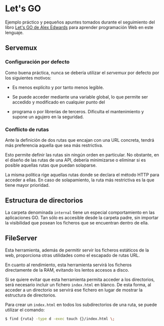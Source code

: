 # Let's GO

Ejemplo práctico y pequeños apuntes tomados durante el seguimiento del libro [Let's GO de Alex Edwards](https://lets-go-further.alexedwards.net/) para
aprender programación Web en este lenguaje.

## Servemux

### Configuración por defecto

Como buena práctica, nunca se debería utilizar el *servemux* por defecto por los siguientes motivos:

- Es menos explícito y por tanto menos legible.

- Se puede acceder mediante una variable global, lo que permite ser accedido y modificado en cualquier punto del
- programa o por librerías de terceros. Dificulta el mantenimiento y supone un agujero en la seguridad.

### Conflicto de rutas

Ante la definición de dos rutas que encajan con una URL concreta, tendrá más preferencia aquella que sea más
restrictiva.

Esto permite definir las rutas sin ningún orden en particular. No obstante, en el diseño de las rutas de una API,
debería minimizarse o eliminar si es posible aquellas rutas que puedan solaparse.

La misma política rige aquellas rutas donde se declara el método HTTP para acceder a ellas. En caso de solapamiento, la
ruta más restrictiva es la que tiene mayor prioridad.

## Estructura de directorios

La carpeta denominada `internal` tiene un especial comportamiento en las aplicaciones GO. Tan sólo es accesible desde la
carpeta padre, sin importar la visibilidad que posean los ficheros que se encuentran dentro de ella.

## FileServer

Esta herramienta, además de permitir servir los ficheros estáticos de la web, proporciona otras utilidades como el
escapado de rutas URL.

En cuanto al rendimiento, esta herramienta servirá los ficheros directamente de la RAM, evitando los lentos accesos a
disco.

Si se quiere evitar que esta herramienta permita acceder a los directorios, será necesario incluir un fichero
`index.html` en blanco. De esta forma, al acceder a un directorio se servirá ese fichero en lugar de mostrar la
estructura de directorios.

Para crear un `index.html` en todos los subdirectorios de una ruta, se puede utilizar el comando:

```bash
$ find {ruta} -type d -exec touch {}/index.html \;
```